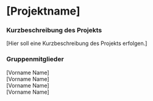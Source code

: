 ﻿# [Projektname]

### Kurzbeschreibung des Projekts
[Hier soll eine Kurzbeschreibung des Projekts erfolgen.]

### Gruppenmitglieder
[Vorname Name]  
[Vorname Name]  
[Vorname Name]  
[Vorname Name]  
